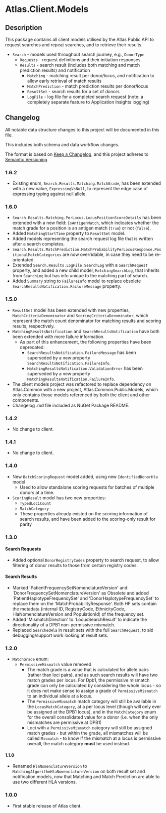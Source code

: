 ﻿# Atlas.Client.Models

## Description
This package contains all client models utilised by the Atlas Public API to request searches and repeat searches, and to retrieve their results.

* `Search` - models used throughout search journey, e.g., `DonorType`
  * `Requests` - request definitions and their initiation responses
  * `Results` - search result (includes both matching and match prediction results) and notification
    * `Matching` - matching result per donor/locus, and notification to allow early retrieval of match results
    * `MatchPrediction` - match prediction results per donor/locus
    * `ResultSet` - search results for a set of donors
    * `LogFile` - log file for a completed search request (note: a completely separate feature to Application Insights logging)

## Changelog

All notable data structure changes to this project will be documented in this file.

This includes both schema and data workflow changes.

The format is based on [Keep a Changelog](https://keepachangelog.com/en/1.0.0/),
and this project adheres to [Semantic Versioning](https://semver.org/spec/v2.0.0.html).

### 1.6.2
* Existing enum, `Search.Results.Matching.MatchGrade`, has been extended with a new value, `ExpressingVsNull`, to represent the edge case of expressing typing against null allele.

### 1.6.0
* `Search.Results.Matching.PerLocus.LocusPositionScoreDetails` has been extended with a new field: `IsAntigenMatch`, which indicates whether the match grade for a position is an antigen match (`true`) or not (`false`).
* Added `MatchingStartTime` property to `ResultSet` model.
* Added models representing the search request log file that is written after a search completes.
* `Search.Results.MatchPrediction.MatchProbabilityPerLocusResponse.PositionalMatchCategories` are now overridable, in case they need to be re-orientated.
* Extended `Search.Results.LogFile.SearchLog` with a `SearchRequest` property, and added a new child model, `MatchingSearchLog`, that inherits from `SearchLog` but has info unique to the matching part of search.
* Added `Summary` string to `FailureInfo` model to replace obsolete `SearchResultsNotification.FailureMessage` property.

### 1.5.0
* `ResultSet` model has been extended with new properties, `MatchCriteriaDenominator` and `ScoringCriteriaDenominator`, which represent the match count denominator for matching results and scoring results, respectively.
* `MatchingResultsNotification` and `SearchResultsNotification` have both been extended with more failure information.
  * As part of this enhancement, the following properties have been deprecated:
    * `SearchResultsNotification.FailureMessage` has been superseded by a new property `SearchResultsNotification.FailureInfo`.
    * `MatchingResultsNotification.ValidationError` has been superseded by a new property `MatchingResultsNotification.FailureInfo`.
* The client models project was refactored to replace dependency on Atlas.Common with a new project, Atlas.Common.Public.Models, which only contains those models referenced by both the client and other components.
* Changelog .md file included as NuGet Package README.

### 1.4.2
* No change to client.

### 1.4.1
* No change to client.

### 1.4.0

* New `BatchScoringRequest` model added, using new `IdentifiedDonorHla` model
  * Used to allow standalone scoring requests for batches of multiple donors at a time. 
* `ScoringResult` model has two new properties: 
  * `TypedLociCount`
  * `MatchCategory`
  * These properties already existed on the scoring information of search results, and have been added to the scoring-only result for parity

### 1.3.0

#### Search Requests

* Added optional `DonorRegistryCodes` property to search request, to allow filtering of donor results to those from certain registry codes. 

#### Search Results

* Marked 'PatientFrequencySetNomenclatureVersion' and 'DonorFrequencySetNomenclatureVersion' as Obsolete and added 'PatientHaplotypeFrequencySet' and 'DonorHaplotypeFrequencySet' to replace them on the 'MatchProbabilityResponse'.
  Both HF sets contain the metadata (internal ID, RegistryCode, EthnicityCode, HlaNomenclatureVersion and PopulationId) of the frequency set.
* Added 'MismatchDirection' to 'LocusSearchResult' to indicate the directionality of a DPB1 non-permissive mismatch.
* Replaced `SearchedHla` in result sets with the full `SearchRequest`, to aid debugging/support work looking at result sets. 

### 1.2.0

* `MatchGrade` enum:
    * `PermissiveMismatch` value removed.
        * The match grade is a value that is calculated for allele pairs (rather than loci pairs), and as such search results will have two match grades per locus.
        For Dpb1, the permissive mismatch grade can only be calculated by considering the whole locus - so it does not make sense to assign a grade of `PermissiveMismatch`
        to an individual allele at a locus.
        * The `PermissiveMismatch` match category will still be available in the `LocusMatchCategory`, at a per locus level (though will only ever be assigned at the DPB1 locus),
        and in the `MatchCategory` enum for the overall consolidated value for a donor (i.e. when the only mismatches are permissive at DPB1)
        * Loci with a `PermissiveMismatch` category will still be assigned match grades - but within the grade, all mismatches will be called `Mismatch` - to know if the 
        mismatch at a locus is permissive overall, the match category **must** be used instead.

#### 1.1.0
* Renamed `HlaNomenclatureVersion` to `MatchingAlgorithmHlaNomenclatureVersion` on both result set and notification models,
  now that Matching and Match Prediction are able to use two different HLA versions.

### 1.0.0
* First stable release of Atlas client.